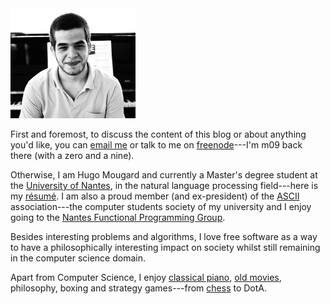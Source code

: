 <img class="pull-left self-picture" src="/assets/img/me.jpg">

First and foremost, to discuss the content of this blog or about
anything you'd like, you can [email me][mail] or talk to me on
[freenode][freenode]---I'm m09 back there (with a zero and a nine).

Otherwise, I am Hugo Mougard and currently a Master's degree student
at the [University of Nantes][atal], in the natural language
processing field---here is my [résumé][resume]. I am also a proud
member (and ex-president) of the [ASCII][ascii] association---the
computer students society of my university and I enjoy going to the
[Nantes Functional Programming Group][nfp].

Besides interesting problems and algorithms, I love free software as a
way to have a philosophically interesting impact on society whilst
still remaining in the computer science domain.

Apart from Computer Science, I enjoy [classical piano][kissin], [old
movies][million], philosophy, boxing and strategy games---from
[chess][chess] to DotA.

[mail]:     mailto:mog@crydee.eu
           "My email address"

[freenode]: https://webchat.freenode.net/
            "Freenode"

[atal]:     http://atal.univ-nantes.fr/
            "The webpage of my Master"

[resume]:   http://crydee.eu/public/resume.pdf
            "Résumé"

[ascii]:    http://ascii.univ-nantes.fr/
            "ASCII"

[nfp]:      http://nantes-fp.github.io/
	    "Nantes-FP"

[kissin]:   https://youtu.be/0FbQZCsYXVg
            "Evgeny Kissin - La Campanella"

[million]:  http://www.imdb.com/title/tt0060522/
            "How to steal a million"

[chess]:    http://www.chesscube.com/
            "ChessCube"
